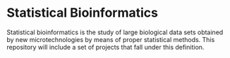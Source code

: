 # Statistical Bioinformatics
Statistical bioinformatics is the study of large biological data sets obtained by new microtechnologies by means of 
proper statistical methods. This repository will include a set of projects that fall under this definition.
